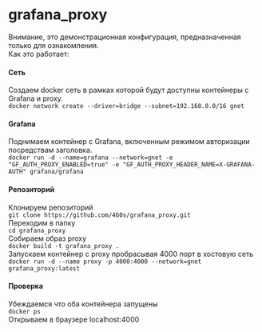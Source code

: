 # grafana_proxy
Внимание, это демонстрационная конфигурация, предназначенная только для ознакомления.  
Как это работает:
#### Сеть
Создаем docker сеть в рамках которой будут доступны контейнеры с Grafana и proxy.  
`docker network create --driver=bridge --subnet=192.168.0.0/16 gnet`
#### Grafana
Поднимаем контейнер с Grafana, включенным режимом авторизации посредствам заголовка.  
`docker run -d --name=grafana --network=gnet -e "GF_AUTH_PROXY_ENABLED=true" -e "GF_AUTH_PROXY_HEADER_NAME=X-GRAFANA-AUTH" grafana/grafana`
#### Репозиторий
Клонируем репозиторий  
`git clone https://github.com/460s/grafana_proxy.git`  
Переходим в папку  
`cd grafana_proxy`  
Собираем образ proxy  
`docker build -t grafana_proxy .`  
Запускаем контейнер с proxy пробрасывая 4000 порт в хостовую сеть  
`docker run -d --name proxy -p 4000:4000 --network=gnet grafana_proxy:latest`
#### Проверка
Убеждаемся что оба контейнера запущены  
`docker ps`  
Открываем в браузере localhost:4000


